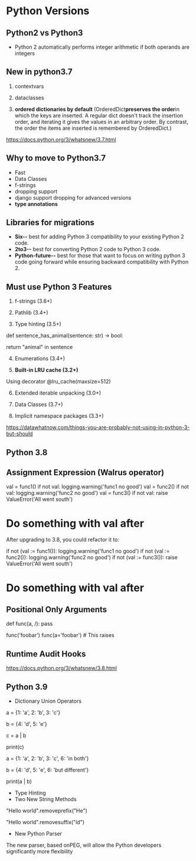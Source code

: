 # Python Versions

## Python2 vs Python3

- Python 2 automatically performs integer arithmetic if both operands are integers

## New in python3.7

1. contextvars

2. dataclasses

3. **ordered dictionaries by default** (OrderedDict**preserves the order**in which the keys are inserted. A regular dict doesn't track the insertion order, and iterating it gives the values in an arbitrary order. By contrast, the order the items are inserted is remembered by OrderedDict.)

<https://docs.python.org/3/whatsnew/3.7.html>

## Why to move to Python3.7

- Fast
- Data Classes
- f-strings
- dropping support
- django support dropping for advanced versions
- **type annotations**

## Libraries for migrations

- **Six--** best for adding Python 3 compatibility to your existing Python 2 code.
- **2to3--** best for converting Python 2 code to Python 3 code.
- **Python-future--** best for those that want to focus on writing python 3 code going forward while ensuring backward compatibility with Python 2.

## Must use Python 3 Features

1. f-strings (3.6+)

2. Pathlib (3.4+)

3. Type hinting (3.5+)

def sentence_has_animal(sentence: str) -> bool:

return "animal" in sentence

4. Enumerations (3.4+)

5. **Built-in LRU cache (3.2+)**

Using decorator @lru_cache(maxsize=512)

6. Extended iterable unpacking (3.0+)

7. Data Classes (3.7+)

8. Implicit namespace packages (3.3+)

<https://datawhatnow.com/things-you-are-probably-not-using-in-python-3-but-should>

## Python 3.8

## Assignment Expression (Walrus operator)

val = func1()
if not val:
logging.warning('func1 no good')
val = func2()
if not val:
logging.warning('func2 no good')
val = func3()
if not val:
raise ValueError('All went south')

# Do something with val after

After upgrading to 3.8, you could refactor it to:

if not (val := func1()):
logging.warning('func1 no good')
if not (val := func2()):
logging.warning('func2 no good')
if not (val := func3()):
raise ValueError('All went south')

# Do something with val after

## Positional Only Arguments

def func(a, /):
pass

func('foobar')
func(a='foobar') # This raises

## Runtime Audit Hooks

<https://docs.python.org/3/whatsnew/3.8.html>

## Python 3.9

- Dictionary Union Operators

a = {1: 'a', 2: 'b', 3: 'c'}

b = {4: 'd', 5: 'e'}

c = a | b

print(c)

a = {1: 'a', 2: 'b', 3: 'c', 6: 'in both'}

b = {4: 'd', 5: 'e', 6: 'but different'}

print(a | b)

- Type Hinting
- Two New String Methods

"Hello world".removeprefix("He")

"Hello world".removesuffix("ld")

- New Python Parser

The new parser, based onPEG, will allow the Python developers significantly more flexibility
